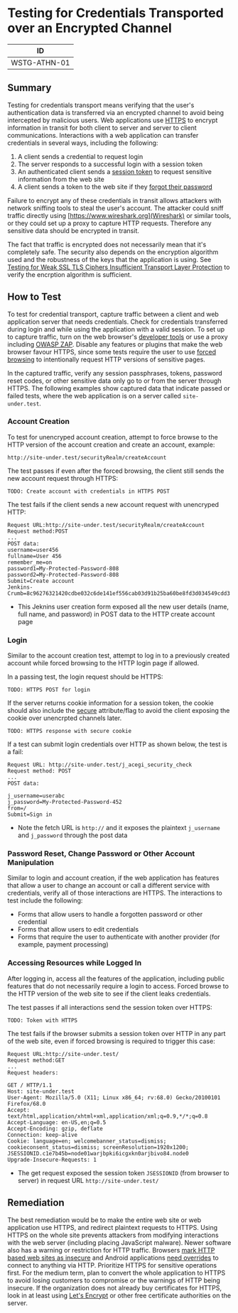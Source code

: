 # Testing for Credentials Transported over an Encrypted Channel

|ID          |
|------------|
|WSTG-ATHN-01|

## Summary

Testing for credentials transport means verifying that the user's authentication data is transferred via an encrypted channel to avoid being intercepted by malicious users. Web applications use [HTTPS](https://tools.ietf.org/html/rfc2818) to encrypt information in transit for both client to server and server to client communications. Interactions with a web application can transfer credentials in several ways, including the following:

1. A client sends a credential to request login
2. The server responds to a successful login with a session token
3. An authenticated client sends a [session token](https://cheatsheetseries.owasp.org/cheatsheets/Session_Management_Cheat_Sheet.html#session-id-properties) to request sensitive information from the web site
4. A client sends a token to the web site if they [forgot their password](https://cheatsheetseries.owasp.org/cheatsheets/Forgot_Password_Cheat_Sheet.html)

Failure to encrypt any of these credentials in transit allows attackers with network sniffing tools to steal the user's account. The attacker could sniff traffic directly using [https://www.wireshark.org](Wireshark) or similar tools, or they could set up a proxy to capture HTTP requests. Therefore any sensitive data should be encrypted in transit.

The fact that traffic is encrypted does not necessarily mean that it's completely safe. The security also depends on the encryption algorithm used and the robustness of the keys that the application is using. See [Testing for Weak SSL TLS Ciphers Insufficient Transport Layer Protection](../09-Testing_for_Weak_Cryptography/01-Testing_for_Weak_SSL_TLS_Ciphers_Insufficient_Transport_Layer_Protection.md) to verify the encrption algorithm is sufficient.

## How to Test

To test for credential transport, capture traffic between a client and web application server that needs credentials. Check for credentials transferred during login and while using the application with a valid session. To set up to capture traffic, turn on the web browser's [developer tools](https://developer.mozilla.org/en-US/docs/Tools) or use a proxy including [OWASP ZAP](https://owasp.org/www-project-zap/). Disable any features or plugins that make the web browser favour HTTPS, since some tests require the user to use [forced browsing](https://owasp.org/www-community/attacks/Forced_browsing) to intentionally request HTTP versions of sensitive pages.

In the captured traffic, verify any session passphrases, tokens, password reset codes, or other sensitive data only go to or from the server through HTTPS. The following examples show captured data that indicate passed or failed tests, where the web application is on a server called `site-under.test`.

### Account Creation

To test for unencryped account creation, attempt to force browse to the HTTP version of the account creation and create an account, example:

```
http://site-under.test/securityRealm/createAccount
```

The test passes if even after the forced browsing, the client still sends the new account request through HTTPS:

```
TODO: Create account with credentials in HTTPS POST
```

The test fails if the client sends a new account request with unencryped HTTP:

```
Request URL:http://site-under.test/securityRealm/createAccount
Request method:POST
...
POST data:
username=user456
fullname=User 456
remember_me=on
password1=My-Protected-Password-808
password2=My-Protected-Password-808
Submit=Create account
Jenkins-Crumb=8c96276321420cdbe032c6de141ef556cab03d91b25ba60be8fd3d034549cdd3
```
*   This Jeknins user creation form exposed all the new user details (name, full name, and password) in POST data to the HTTP create account page

### Login

Similar to the account creation test, attempt to log in to a previously created account while forced browsing to the HTTP login page if allowed.

In a passing test, the login request should be HTTPS:

```
TODO: HTTPS POST for login
```

If the server returns cookie information for a session token, the cookie should also include the [secure](https://owasp.org/www-community/controls/SecureFlag) attribute/flag to avoid the client exposing the cookie over unencrpted channels later.

```
TODO: HTTPS response with secure cookie
```

If a test can submit login credentials over HTTP as shown below, the test is a fail:

```
Request URL: http://site-under.test/j_acegi_security_check
Request method: POST
...
POST data:

j_username=userabc
j_password=My-Protected-Password-452
from=/
Submit=Sign in
```
* Note the fetch URL is `http://` and it exposes the plaintext `j_username` and `j_password` through the post data

### Password Reset, Change Password or Other Account Manipulation

Similar to login and account creation, if the web application has features that allow a user to change an account or call a different service with credentials, verify all of those interactions are HTTPS. The interactions to test include the following:

* Forms that allow users to handle a forgotten password or other credential
* Forms that allow users to edit credentials
* Forms that require the user to authenticate with another provider (for example, payment processing)

### Accessing Resources while Logged In

After logging in, access all the features of the application, including public features that do not necessarily require a login to access. Forced browse to the HTTP version of the web site to see if the client leaks credentials.

The test passes if all interactions send the session token over HTTPS:

```
TODO: Token with HTTPS
```

The test fails if the browser submits a session token over HTTP in any part of the web site, even if forced browsing is required to trigger this case:

```
Request URL:http://site-under.test/
Request method:GET
...
Request headers:

GET / HTTP/1.1
Host: site-under.test
User-Agent: Mozilla/5.0 (X11; Linux x86_64; rv:68.0) Gecko/20100101 Firefox/68.0
Accept: text/html,application/xhtml+xml,application/xml;q=0.9,*/*;q=0.8
Accept-Language: en-US,en;q=0.5
Accept-Encoding: gzip, deflate
Connection: keep-alive
Cookie: language=en; welcomebanner_status=dismiss; cookieconsent_status=dismiss; screenResolution=1920x1200; JSESSIONID.c1e7b45b=node01warjbpki6icgxkn0arjbivo84.node0
Upgrade-Insecure-Requests: 1
```
*   The get request exposed the session token `JSESSIONID` (from browser to server) in request URL `http://site-under.test/`

## Remediation

The best remediation would be to make the entire web site or web application use HTTPS, and redirect plaintext requests to HTTPS. Using HTTPS on the whole site prevents attackers from modifying interactions with the web server (including placing JavaScript malware). Newer software also has a warning or restriction for HTTP traffic. Browsers [mark HTTP based web sites as insecure](https://www.blog.google/products/chrome/milestone-chrome-security-marking-http-not-secure/) and Android applications [need overrides](https://developer.android.com/training/articles/security-config#CleartextTrafficPermitted) to connect to anything via HTTP. Prioritize HTTPS for sensitive operations first. For the medium term, plan to convert the whole application to HTTPS to avoid losing customers to compromise or the warnings of HTTP being insecure. If the organization does not already buy certificates for HTTPS, look in at least using [Let's Encrypt](https://letsencrypt.org) or other free certificate authorities on the server.

